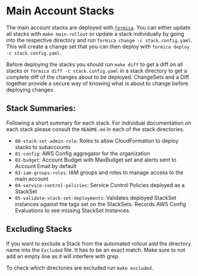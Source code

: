 # Main Account Stacks

The main account stacks are deployed with [`formica`](https://theserverlessway.com/tools/formica/). You can either update all stacks with `make main-rollout` or update a stack individually by going into the respective directory and run `formica change -c stack.config.yaml`. This will create a change set that you can then deploy with `formica deploy -c stack.config.yaml`.

Before deploying the stacks you should run `make diff` to get a diff on all stacks or `formica diff -c stack.config.yaml` in a stack directory to get a complete diff of the changes about to be deployed. ChangeSets and a Diff together provide a secure way of knowing what is about to change before deploying changes.

## Stack Summaries:

Following a short summary for each stack. For individual documentation on each stack please consult the `README.md` in each of the stack directories. 

* `00-stack-set-admin-role`: Roles to allow CloudFormation to deploy stacks to subaccounts
* `01-config`: AWS Config aggregator for the organization
* `02-budget`: Account Budget with MaxBudget set and alerts sent to Account Email by default
* `03-iam-groups-roles`: IAM groups and roles to manage access to the main account
* `04-service-control-policies`: Service Control Policies deployed as a StackSet
* `05-validate-stack-set-deployments`: Validates deployed StackSet instances against the tags set on the StackSets. Records AWS Config Evaluations to see missing StackSet Instances.

## Excluding Stacks

If you want to exclude a Stack from the automated rollout add the directory name into the `Excluded` file. It has to be an exact match. Make sure to not add an empty line as it will interfere with grep. 

To check which directories are excluded run `make excluded`.
